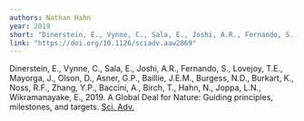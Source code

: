 ```yaml
---
authors: Nathan Hahn
year: 2019
short: "Dinerstein, E., Vynne, C., Sala, E., Joshi, A.R., Fernando, S., Lovejoy, T.E., Mayorga, J., Olson, D., Asner, G.P., Baillie, J.E.M., Burgess, N.D., Burkart, K., Noss, R.F., Zhang, Y.P., Baccini, A., Birch, T., Hahn, N., Joppa, L.N., Wikramanayake, E., 2019. A Global Deal for Nature: Guiding principles, milestones, and targets. Sci. Adv."
link: "https://doi.org/10.1126/sciadv.aaw2869"
---
```


Dinerstein, E., Vynne, C., Sala, E., Joshi, A.R., Fernando, S., Lovejoy, T.E., Mayorga, J., Olson, D., Asner, G.P., Baillie, J.E.M., Burgess, N.D., Burkart, K., Noss, R.F., Zhang, Y.P., Baccini, A., Birch, T., Hahn, N., Joppa, L.N., Wikramanayake, E., 2019. A Global Deal for Nature: Guiding principles, milestones, and targets. [Sci. Adv.](https://doi.org/10.1126/sciadv.aaw2869)
